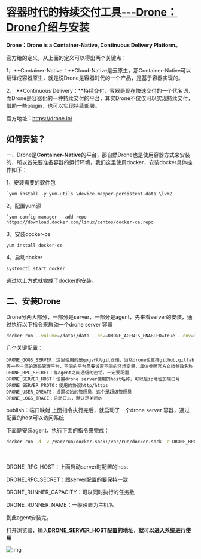 # [容器时代的持续交付工具---Drone：Drone介绍与安装](https://www.cnblogs.com/dxp909/p/11585020.html)



 

**Drone：Drone is a Container-Native, Continuous Delivery Platform。**

官方给的定义，从上面的定义可以得出两个关键点：

1，**Container-Native：**Cloud-Native是云原生，那Container-Native可以翻译成容器原生，就是说Drone是容器时代的一个产品，是基于容器实现的。

2， **Continuous Delivery：**持续交付，容器是现在快速交付的一个代名词，而Drone是容器化的一种持续交付的平台，其实Drone不仅仅可以实现持续交付，借助一些plugin，也可以实现持续部署。

官方地址：<https://drone.io/>

## **如何安装？**

一、Drone是**Container-Native**的平台，那自然Drone也是使用容器方式来安装的，所以首先要准备容器的运行环境，我们这里使用docker，安装docker具体操作如下：

1，安装需要的软件包

```
`yum install -y yum-utils \device-mapper-persistent-data \lvm2
```

2，配置yum源

```
`yum-config-manager --add-repo https://download.docker.com/linux/centos/docker-ce.repo
```

3，安装docker-ce

```
yum install docker-ce
```

4，启动docker

```
systemctl start docker
```

 

通过以上方式就完成了docker的安装。

 

## 二、安装Drone

Drone分两大部分，一部分是server，一部分是agent，先来看server的安装，通过执行以下指令来启动一个drone server 容器

``` bash
docker run --volume=/data:/data --env=DRONE_AGENTS_ENABLED=true --env=DRONE_GOGS_SERVER={Gogs地址} --env=DRONE_RPC_SECRET={与agent通信的密钥} --env=DRONE_SERVER_HOST={HOST}  --env=DRONE_SERVER_PROTO=http --env=DRONE_USER_CREATE=username:{管理员账号},admin:true--env=DRONE_LOGS_TRACE=true --publish=30000:80 --restart=always   --detach=true --name=drone  drone/drone:1.4.0
```

 

 几个关键配置：

```
DRONE_GOGS_SERVER：这里使用的是gogs作为git仓储，当然drone也支持github,gitlab等一些主流的源码管理平台，不同的平台需要设置不同的环境变量，具体参照官方文档参数名称
DRONE_RPC_SECRET：与agent之间通信的密钥，一定要配置
DRONE_SERVER_HOST：设置drone server使用的host名称，可以是ip地址加端口号
DRONE_SERVER_PROTO：使用的协议http/https
DRONE_USER_CREATE：设置初始的管理员，这个是超级管理员
DRONE_LOGS_TRACE：启动日志，默认是关闭的
```
publish：端口映射
上面指令执行完后，就启动了一个drone server 容器，通过配置的host可以访问系统

下面是安装agent，执行下面的指令来完成：
``` bash
docker run -d -v /var/run/docker.sock:/var/run/docker.sock -e DRONE_RPC_PROTO=http -e DRONE_RPC_HOST={server host} -e DRONE_RPC_SECRET={密钥} -e DRONE_RUNNER_CAPACITY=2 -e DRONE_RUNNER_NAME={Host} --env=DRONE_LOGS_TRACE=true` `-p 3000:3000 --restart=always--name runner drone/agent:1.4.0
```

　　

DRONE_RPC_HOST：上面启动server时配置的host

DRONE_RPC_SECRET：跟server配置的要保持一致

DRONE_RUNNER_CAPACITY：可以同时执行的任务数

DRONE_RUNNER_NAME：一般设置为主机名

到此agent安装完。

 

打开浏览器，输入**DRONE_SERVER_HOST配置的地址，就可以进入系统进行使用**

![img](https://img2018.cnblogs.com/blog/1100622/201909/1100622-20190925163808883-1996603607.png)

 